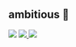 ## ambitious 🧿
<div>
<a> <img src="https://img.shields.io/badge/-LinkedIn-%230077B5?style=for-the-badge&logo=linkedin&logoColor=white" target="_blank"></a> 
<a href "https://www.instagram.com/milena.yr" target="_blank"><img src= "https://img.shields.io/badge/Instagram-E4405F?style=for-the-badge&logo=instagram&logoColor=white" target="_blank"</a>
<a href="https://discord.gg/510846131861979136" target="_blank"><img src="https://img.shields.io/badge/Discord-7289DA?style=for-the-badge&logo=discord&logoColor=white" target="_blank"></a> 
</div>


